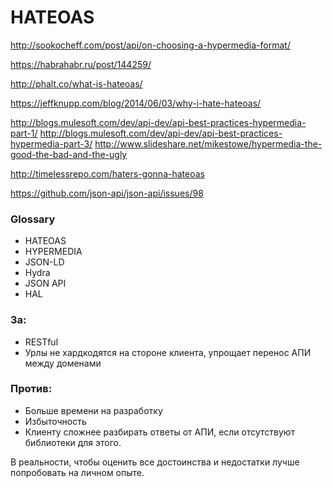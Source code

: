 # HATEOAS

http://sookocheff.com/post/api/on-choosing-a-hypermedia-format/

https://habrahabr.ru/post/144259/

http://phalt.co/what-is-hateoas/

https://jeffknupp.com/blog/2014/06/03/why-i-hate-hateoas/

http://blogs.mulesoft.com/dev/api-dev/api-best-practices-hypermedia-part-1/
http://blogs.mulesoft.com/dev/api-dev/api-best-practices-hypermedia-part-3/
http://www.slideshare.net/mikestowe/hypermedia-the-good-the-bad-and-the-ugly

http://timelessrepo.com/haters-gonna-hateoas

https://github.com/json-api/json-api/issues/98



### Glossary

* HATEOAS
* HYPERMEDIA
* JSON-LD
* Hydra
* JSON API
* HAL



### За:

* RESTful
* Урлы не хардкодятся на стороне клиента, упрощает перенос АПИ между доменами

### Против:

* Больше времени на разработку
* Избыточность
* Клиенту сложнее разбирать ответы от АПИ, если отсутствуют библиотеки для этого.

В реальности, чтобы оценить все достоинства и недостатки лучше попробовать на личном опыте.